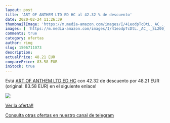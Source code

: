 ```yaml
---
layout: post
title: 'ART OF ANTHEM LTD ED HC al 42.32 % de descuento'
date: 2020-02-24 11:26:39
thumbnailImage: 'https://m.media-amazon.com/images/I/41eodpTcDtL._AC_._SL200_.jpg'
images: [ 'https://m.media-amazon.com/images/I/41eodpTcDtL._AC_._SL200_.jpg' ]
comments: true
category: ofertas
author: ring
slug: 1506711073
description:
actualPrice: 48.21 EUR
comparePrice: 83.58 EUR
inStock: true
---
```


Está [ART OF ANTHEM LTD ED HC](https://www.amazon.com/dp/1506711073/?tag=redken08-20) con 42.32 de descuento por 48.21 EUR (original: 83.58 EUR) en el siguiente enlace!

[![](https://m.media-amazon.com/images/I/41eodpTcDtL._AC_._SL200_.jpg)](https://www.amazon.com/dp/1506711073/?tag=redken08-20)

[Ver la oferta!!](https://www.amazon.com/dp/1506711073/?tag=redken08-20)

[Consulta otras ofertas en nuestro canal de telegram](https://t.me/s/ofertas25)
